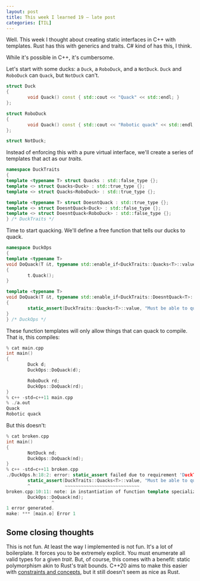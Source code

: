 ```yaml
---
layout: post
title: This week I learned 19 — late post
categories: [TIL]
---
```


Well. This week I thought about creating static interfaces in C++ with templates.
Rust has this with generics and traits. C# kind of has this, I think.

While it's possible in C++, it's cumbersome.

Let's start with some ducks: a `Duck`, a `RoboDuck`, and a `NotDuck`. `Duck` and
`RoboDuck` can `Quack`, but `NotDuck` can't.
```c++
struct Duck
{
        void Quack() const { std::cout << "Quack" << std::endl; }
};

struct RoboDuck
{
        void Quack() const { std::cout << "Robotic quack" << std::endl; }
};

struct NotDuck;
```

Instead of enforcing this with a pure virtual interface, we'll create a series
of templates that act as our *traits*.
```c++
namespace DuckTraits
{
template <typename T> struct Quacks : std::false_type {};
template <> struct Quacks<Duck> : std::true_type {};
template <> struct Quacks<RoboDuck> : std::true_type {};

template <typename T> struct DoesntQuack : std::true_type {};
template <> struct DoesntQuack<Duck> : std::false_type {};
template <> struct DoesntQuack<RoboDuck> : std::false_type {};
} /* DuckTraits */
```

Time to start quacking. We'll define a free function that tells our ducks to
quack.
```c++
namespace DuckOps
{
template <typename T>
void DoQuack(T &t, typename std::enable_if<DuckTraits::Quacks<T>::value>::type* = 0)
{
        t.Quack();
}

template <typename T>
void DoQuack(T &t, typename std::enable_if<DuckTraits::DoesntQuack<T>::value>::type* = 0)
{
        static_assert(DuckTraits::Quacks<T>::value, "Must be able to quack!");
}
} /* DuckOps */
```

These function templates will only allow things that can quack to compile. That
is, this compiles:
```c++
% cat main.cpp
int main()
{
        Duck d;
        DuckOps::DoQuack(d);

        RoboDuck rd;
        DuckOps::DoQuack(rd);
}
% c++ -std=c++11 main.cpp
% ./a.out
Quack
Robotic quack
```

But this doesn't:
```c++
% cat broken.cpp
int main()
{
        NotDuck nd;
        DuckOps::DoQuack(nd);
}
% c++ -std=c++11 broken.cpp
./DuckOps.h:18:2: error: static_assert failed due to requirement 'DuckTraits::Quacks<NotDuck>::value' "Must be able to quack!"
        static_assert(DuckTraits::Quacks<T>::value, "Must be able to quack!");
        ^             ~~~~~~~~~~~~~~~~~~~~~~~~~~~~
broken.cpp:10:11: note: in instantiation of function template specialization 'DuckOps::DoQuack<NotDuck>' requested here
        DuckOps::DoQuack(nd);
                 ^
1 error generated.
make: *** [main.o] Error 1
```

## Some closing thoughts

This is not fun. At least the way I implemented is not fun. It's a lot of
boilerplate. It forces you to be extremely explicit. You must enumerate all
valid types for a given *trait*. But, of course, this comes with a benefit:
static polymorphism akin to Rust's trait bounds. C++20 aims to make this easier
with [constraints and concepts][cpp], but it still doesn't seem as nice as Rust.

[cpp]: https://en.cppreference.com/w/cpp/language/constraints

